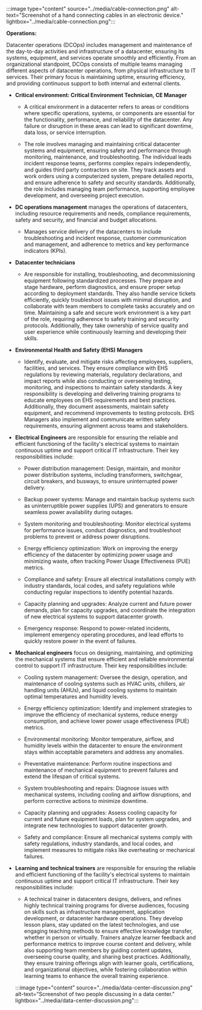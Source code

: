:::image type="content" source="../media/cable-connection.png" alt-text="Screenshot of a hand connecting cables in an electronic device." lightbox="../media/cable-connection.png":::

**Operations:**

Datacenter operations (DCOps) includes management and maintenance of the day-to-day activities and infrastructure of a datacenter, ensuring its systems, equipment, and services operate smoothly and efficiently. From an organizational standpoint, DCOps consists of multiple teams managing different aspects of datacenter operations, from physical infrastructure to IT services. Their primary focus is maintaining uptime, ensuring efficiency, and providing continuous support to both internal and external clients.

- **Critical environment: Critical Environment Technician, CE Manager**

  - A critical environment in a datacenter refers to areas or conditions where specific operations, systems, or components are essential for the functionality, performance, and reliability of the datacenter. Any failure or disruption in these areas can lead to significant downtime, data loss, or service interruption. 

  - The role involves managing and maintaining critical datacenter systems and equipment, ensuring safety and performance through monitoring, maintenance, and troubleshooting. The individual leads incident response teams, performs complex repairs independently, and guides third party contractors on site. They track assets and work orders using a computerized system, prepare detailed reports, and ensure adherence to safety and security standards. Additionally, the role includes managing team performance, supporting employee development, and overseeing project execution.

- **DC operations management** manages the operations of datacenters, including resource requirements and needs, compliance requirements, safety and security, and financial and budget allocations.

  - Manages service delivery of the datacenters to include troubleshooting and incident response, customer communication and management, and adherence to metrics and key performance indicators (KPIs).

- **Datacenter technicians**

  - Are responsible for installing, troubleshooting, and decommissioning equipment following standardized processes. They prepare and stage hardware, perform diagnostics, and ensure proper setup according to deployment standards. They also handle service tickets efficiently, quickly troubleshoot issues with minimal disruption, and collaborate with team members to complete tasks accurately and on time. Maintaining a safe and secure work environment is a key part of the role, requiring adherence to safety training and security protocols. Additionally, they take ownership of service quality and user experience while continuously learning and developing their skills.

- **Environmental Health and Safety (EHS) Managers**

  - Identify, evaluate, and mitigate risks affecting employees, suppliers, facilities, and services. They ensure compliance with EHS regulations by reviewing materials, regulatory declarations, and impact reports while also conducting or overseeing testing, monitoring, and inspections to maintain safety standards. A key responsibility is developing and delivering training programs to educate employees on EHS requirements and best practices. Additionally, they document assessments, maintain safety equipment, and recommend improvements to testing protocols. EHS Managers also implement and communicate written safety requirements, ensuring alignment across teams and stakeholders.

- **Electrical Engineers** are responsible for ensuring the reliable and efficient functioning of the facility's electrical systems to maintain continuous uptime and support critical IT infrastructure. Their key responsibilities include:

  - Power distribution management: Design, maintain, and monitor power distribution systems, including transformers, switchgear, circuit breakers, and busways, to ensure uninterrupted power delivery. 

  - Backup power systems: Manage and maintain backup systems such as uninterruptible power supplies (UPS) and generators to ensure seamless power availability during outages. 

  - System monitoring and troubleshooting: Monitor electrical systems for performance issues, conduct diagnostics, and troubleshoot problems to prevent or address power disruptions. 

  - Energy efficiency optimization: Work on improving the energy efficiency of the datacenter by optimizing power usage and minimizing waste, often tracking Power Usage Effectiveness (PUE) metrics. 

  - Compliance and safety: Ensure all electrical installations comply with industry standards, local codes, and safety regulations while conducting regular inspections to identify potential hazards. 

  - Capacity planning and upgrades: Analyze current and future power demands, plan for capacity upgrades, and coordinate the integration of new electrical systems to support datacenter growth. 

  - Emergency response: Respond to power-related incidents, implement emergency operating procedures, and lead efforts to quickly restore power in the event of failures.

- **Mechanical engineers** focus on designing, maintaining, and optimizing the mechanical systems that ensure efficient and reliable environmental control to support IT infrastructure. Their key responsibilities include:

  - Cooling system management: Oversee the design, operation, and maintenance of cooling systems such as HVAC units, chillers, air handling units (AHUs), and liquid cooling systems to maintain optimal temperatures and humidity levels. 

  - Energy efficiency optimization: Identify and implement strategies to improve the efficiency of mechanical systems, reduce energy consumption, and achieve lower power usage effectiveness (PUE) metrics. 

  - Environmental monitoring: Monitor temperature, airflow, and humidity levels within the datacenter to ensure the environment stays within acceptable parameters and address any anomalies. 

  - Preventative maintenance: Perform routine inspections and maintenance of mechanical equipment to prevent failures and extend the lifespan of critical systems. 

  - System troubleshooting and repairs: Diagnose issues with mechanical systems, including cooling and airflow disruptions, and perform corrective actions to minimize downtime. 

  - Capacity planning and upgrades: Assess cooling capacity for current and future equipment loads, plan for system upgrades, and integrate new technologies to support datacenter growth. 

  - Safety and compliance: Ensure all mechanical systems comply with safety regulations, industry standards, and local codes, and implement measures to mitigate risks like overheating or mechanical failures.

- **Learning and technical trainers** are responsible for ensuring the reliable and efficient functioning of the facility's electrical systems to maintain continuous uptime and support critical IT infrastructure. Their key responsibilities include:

  - A technical trainer in datacenters designs, delivers, and refines highly technical training programs for diverse audiences, focusing on skills such as infrastructure management, application development, or datacenter hardware operations. They develop lesson plans, stay updated on the latest technologies, and use engaging teaching methods to ensure effective knowledge transfer, whether in person or virtually. Trainers analyze learner feedback and performance metrics to improve course content and delivery, while also supporting team members by guiding content updates, overseeing course quality, and sharing best practices. Additionally, they ensure training offerings align with learner goals, certifications, and organizational objectives, while fostering collaboration within learning teams to enhance the overall training experience.

  :::image type="content" source="../media/data-center-discussion.png" alt-text="Screenshot of two people discussing in a data center." lightbox="../media/data-center-discussion.png":::